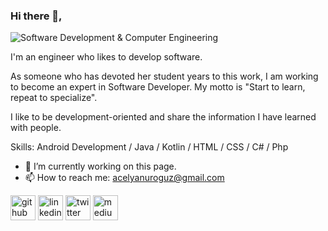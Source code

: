 ### Hi there 👋,
![Software Development & Computer Engineering](https://arturssmirnovs.github.io/github-profile-readme-generator/images/banner.png)

I'm an engineer who likes to develop software. 

As someone who has devoted her student years to this work, I am working to become an expert in Software Developer. My motto is "Start to learn, repeat to specialize".

I like to be development-oriented and share the information I have learned with people. 

Skills: Android Development / Java / Kotlin / HTML / CSS / C# / Php

- 🔭 I’m currently working on this page. 
- 📫 How to reach me: acelyanuroguz@gmail.com 


[<img src='https://cdn.jsdelivr.net/npm/simple-icons@3.0.1/icons/github.svg' alt='github' height='40'>](https://github.com/acelyanoguz)  [<img src='https://cdn.jsdelivr.net/npm/simple-icons@3.0.1/icons/linkedin.svg' alt='linkedin' height='40'>](https://www.linkedin.com/in/acelyanuroguz/)  [<img src='https://cdn.jsdelivr.net/npm/simple-icons@3.0.1/icons/twitter.svg' alt='twitter' height='40'>](https://twitter.com/acelyanoguz)  [<img src='https://cdn.jsdelivr.net/npm/simple-icons@3.0.1/icons/medium.svg' alt='medium' height='40'>](acelyaoguz)  


